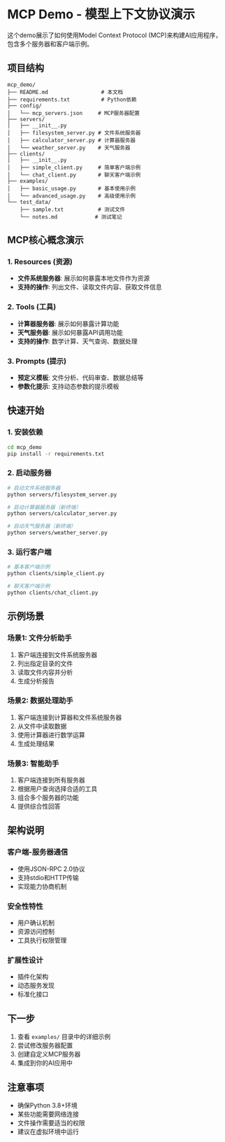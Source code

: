 # MCP Demo - 模型上下文协议演示

这个demo展示了如何使用Model Context Protocol (MCP)来构建AI应用程序，包含多个服务器和客户端示例。

## 项目结构

```
mcp_demo/
├── README.md                 # 本文档
├── requirements.txt          # Python依赖
├── config/
│   └── mcp_servers.json     # MCP服务器配置
├── servers/
│   ├── __init__.py
│   ├── filesystem_server.py # 文件系统服务器
│   ├── calculator_server.py # 计算器服务器
│   └── weather_server.py    # 天气服务器
├── clients/
│   ├── __init__.py
│   ├── simple_client.py     # 简单客户端示例
│   └── chat_client.py       # 聊天客户端示例
├── examples/
│   ├── basic_usage.py       # 基本使用示例
│   └── advanced_usage.py    # 高级使用示例
└── test_data/
    ├── sample.txt           # 测试文件
    └── notes.md            # 测试笔记
```

## MCP核心概念演示

### 1. Resources (资源)
- **文件系统服务器**: 展示如何暴露本地文件作为资源
- **支持的操作**: 列出文件、读取文件内容、获取文件信息

### 2. Tools (工具)
- **计算器服务器**: 展示如何暴露计算功能
- **天气服务器**: 展示如何暴露API调用功能
- **支持的操作**: 数学计算、天气查询、数据处理

### 3. Prompts (提示)
- **预定义模板**: 文件分析、代码审查、数据总结等
- **参数化提示**: 支持动态参数的提示模板

## 快速开始

### 1. 安装依赖
```bash
cd mcp_demo
pip install -r requirements.txt
```

### 2. 启动服务器
```bash
# 启动文件系统服务器
python servers/filesystem_server.py

# 启动计算器服务器（新终端）
python servers/calculator_server.py

# 启动天气服务器（新终端）
python servers/weather_server.py
```

### 3. 运行客户端
```bash
# 基本客户端示例
python clients/simple_client.py

# 聊天客户端示例
python clients/chat_client.py
```

## 示例场景

### 场景1: 文件分析助手
1. 客户端连接到文件系统服务器
2. 列出指定目录的文件
3. 读取文件内容并分析
4. 生成分析报告

### 场景2: 数据处理助手
1. 客户端连接到计算器和文件系统服务器
2. 从文件中读取数据
3. 使用计算器进行数学运算
4. 生成处理结果

### 场景3: 智能助手
1. 客户端连接到所有服务器
2. 根据用户查询选择合适的工具
3. 组合多个服务器的功能
4. 提供综合性回答

## 架构说明

### 客户端-服务器通信
- 使用JSON-RPC 2.0协议
- 支持stdio和HTTP传输
- 实现能力协商机制

### 安全性特性
- 用户确认机制
- 资源访问控制
- 工具执行权限管理

### 扩展性设计
- 插件化架构
- 动态服务发现
- 标准化接口

## 下一步

1. 查看 `examples/` 目录中的详细示例
2. 尝试修改服务器配置
3. 创建自定义MCP服务器
4. 集成到你的AI应用中

## 注意事项

- 确保Python 3.8+环境
- 某些功能需要网络连接
- 文件操作需要适当的权限
- 建议在虚拟环境中运行 